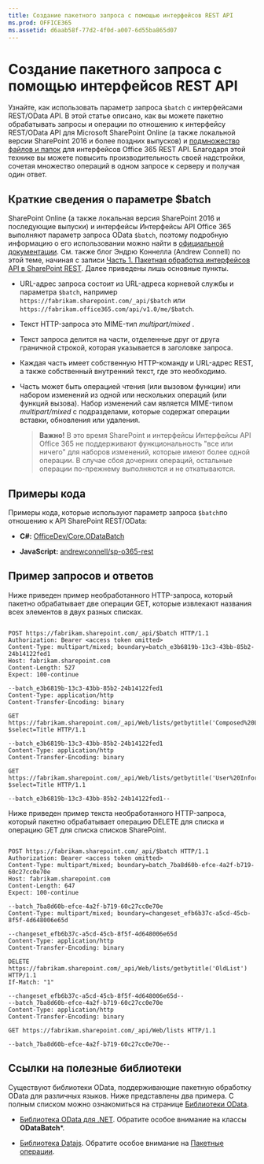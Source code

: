 ```yaml
---
title: Создание пакетного запроса с помощью интерфейсов REST API
ms.prod: OFFICE365
ms.assetid: d6aab58f-77d2-4f0d-a007-6d55ba865d07
---
```



# Создание пакетного запроса с помощью интерфейсов REST API
Узнайте, как использовать параметр запроса  `$batch` с интерфейсами REST/OData API.
В этой статье описано, как вы можете пакетно обрабатывать запросы и операции по отношению к интерфейсу REST/OData API для Microsoft SharePoint Online (а также локальной версии SharePoint 2016 и более поздних выпусков) и  [подмножество файлов и папок](http://msdn.microsoft.com/ru-ru/office/office365/api/files-rest-operations) для интерфейсов Office 365 REST API. Благодаря этой технике вы можете повысить производительность своей надстройки, сочетая множество операций в одном запросе к серверу и получая один ответ.





## Краткие сведения о параметре $batch

SharePoint Online (а также локальная версия SharePoint 2016 и последующие выпуски) и интерфейсы Интерфейсы API Office 365 выполняют параметр запроса OData  `$batch`, поэтому подробную информацию о его использовании можно найти в  [официальной документации](http://www.odata.org/documentation/odata-version-3-0/batch-processing). См. также блог Эндрю Коннелла (Andrew Connell) по этой теме, начиная с записи  [Часть 1. Пакетная обработка интерфейсов API в SharePoint REST](http://www.andrewconnell.com/blog/part-1-sharepoint-rest-api-batching-understanding-batching-requests). Далее приведены лишь основные пункты.




- URL-адрес запроса состоит из URL-адреса корневой службы и параметра  `$batch`, например  `https://fabrikam.sharepoint.com/_api/$batch` или `https://fabrikam.office365.com/api/v1.0/me/$batch`.


- Текст HTTP-запроса это MIME-тип  *multipart/mixed*  .


- Текст запроса делится на части, отделенные друг от друга граничной строкой, которая указывается в заголовке запроса.


- Каждая часть имеет собственную HTTP-команду и URL-адрес REST, а также собственный внутренний текст, где это необходимо.


- Часть может быть операцией чтения (или вызовом функции) или набором изменений из одной или нескольких операций (или функций вызова). Набор изменений сам является MIME-типом  *multipart/mixed*  с подразделами, которые содержат операции вставки, обновления или удаления.

    > **Важно!**
    > В это время SharePoint и интерфейсы Интерфейсы API Office 365 не поддерживают функциональность "все или ничего" для наборов изменений, которые имеют более одной операции. В случае сбоя дочерних операций, остальные операции по-прежнему выполняются и не откатываются. 

## Примеры кода

Примеры кода, которые используют параметр запроса  `$batch`по отношению к API SharePoint REST/OData: 




- **C#:** [OfficeDev/Core.ODataBatch](https://github.com/OfficeDev/PnP/tree/master/Samples/Core.ODataBatch)


- **JavaScript:** [andrewconnell/sp-o365-rest](https://github.com/andrewconnell/sp-o365-rest/blob/master/SpRestBatchSample/Scripts/App.js)



## Пример запросов и ответов

Ниже приведен пример необработанного HTTP-запроса, который пакетно обрабатывает две операции GET, которые извлекают названия всех элементов в двух разных списках.



```

POST https://fabrikam.sharepoint.com/_api/$batch HTTP/1.1
Authorization: Bearer <access token omitted>
Content-Type: multipart/mixed; boundary=batch_e3b6819b-13c3-43bb-85b2-24b14122fed1
Host: fabrikam.sharepoint.com
Content-Length: 527
Expect: 100-continue

--batch_e3b6819b-13c3-43bb-85b2-24b14122fed1
Content-Type: application/http
Content-Transfer-Encoding: binary

GET https://fabrikam.sharepoint.com/_api/Web/lists/getbytitle('Composed%20Looks')/items?$select=Title HTTP/1.1

--batch_e3b6819b-13c3-43bb-85b2-24b14122fed1
Content-Type: application/http
Content-Transfer-Encoding: binary

GET https://fabrikam.sharepoint.com/_api/Web/lists/getbytitle('User%20Information%20List')/items?$select=Title HTTP/1.1

--batch_e3b6819b-13c3-43bb-85b2-24b14122fed1--
```

Ниже приведен пример текста необработанного HTTP-запроса, который пакетно обрабатывает операцию DELETE для списка и операцию GET для списка списков SharePoint.





```

POST https://fabrikam.sharepoint.com/_api/$batch HTTP/1.1
Authorization: Bearer <access token omitted>
Content-Type: multipart/mixed; boundary=batch_7ba8d60b-efce-4a2f-b719-60c27cc0e70e
Host: fabrikam.sharepoint.com
Content-Length: 647
Expect: 100-continue

--batch_7ba8d60b-efce-4a2f-b719-60c27cc0e70e
Content-Type: multipart/mixed; boundary=changeset_efb6b37c-a5cd-45cb-8f5f-4d648006e65d

--changeset_efb6b37c-a5cd-45cb-8f5f-4d648006e65d
Content-Type: application/http
Content-Transfer-Encoding: binary

DELETE https://fabrikam.sharepoint.com/_api/Web/lists/getbytitle('OldList') HTTP/1.1
If-Match: "1"

--changeset_efb6b37c-a5cd-45cb-8f5f-4d648006e65d--
--batch_7ba8d60b-efce-4a2f-b719-60c27cc0e70e
Content-Type: application/http
Content-Transfer-Encoding: binary

GET https://fabrikam.sharepoint.com/_api/Web/lists HTTP/1.1

--batch_7ba8d60b-efce-4a2f-b719-60c27cc0e70e--```


## Ссылки на полезные библиотеки

Существуют библиотеки OData, поддерживающие пакетную обработку OData для различных языков. Ниже представлены два примера. С полным списком можно ознакомиться на странице  [Библиотеки OData](http://www.odata.org/libraries/).




-  [Библиотека OData для .NET](http://msdn.microsoft.com/ru-ru/office/microsoft.data.odata%28v=vs.90%29). Обратите особое внимание на классы **ODataBatch***.


-  [Библиотека Datajs](http://datajs.codeplex.com/documentation). Обратите особое внимание на  [Пакетные операции](http://datajs.codeplex.com/wikipage?title=datajs%20OData%20API&amp;referringTitle=Documentation#Batch).



